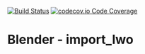 [![Build Status](https://travis-ci.org/douglaskastle/blender-fake-addon.svg?branch=master)](https://travis-ci.org/douglaskastle/blender-fake-addon)
[![codecov.io Code Coverage](https://img.shields.io/codecov/c/github/douglaskastle/blender-fake-addon.svg?maxAge=2592000)](https://codecov.io/github/douglaskastle/blender-fake-addon?branch=master)

# Blender - import_lwo
